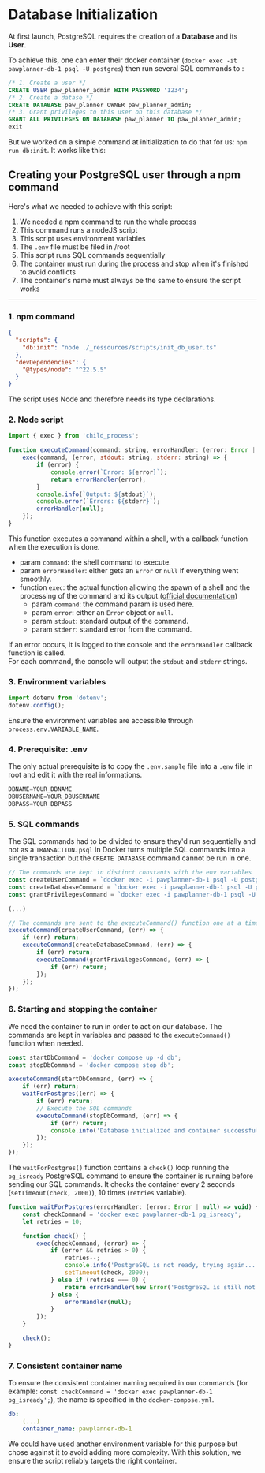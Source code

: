# Database Initialization

At first launch, PostgreSQL requires the creation of a **Database** and its **User**. 

To achieve this, one can enter their docker container (`docker exec -it pawplanner-db-1 psql -U postgres`) then run several SQL commands to : 
```sql
/* 1. Create a user */
CREATE USER paw_planner_admin WITH PASSWORD '1234';
/* 2. Create a datase */
CREATE DATABASE paw_planner OWNER paw_planner_admin;
/* 3. Grant privileges to this user on this database */
GRANT ALL PRIVILEGES ON DATABASE paw_planner TO paw_planner_admin;
exit
```
But we worked on a simple command at initialization to do that for us: `npm run db:init`. It works like this: 
## Creating your PostgreSQL user through a npm command

Here's what we needed to achieve with this script:
1. We needed a npm command to run the whole process
2. This command runs a nodeJS script
3. This script uses environment variables
4. The `.env` file must be filed in /root
5. This script runs SQL commands sequentially
6. The container must run during the process and stop when it's finished to avoid conflicts
7. The container's name must always be the same to ensure the script works
___
### 1. npm command

```json
{
  "scripts": {
    "db:init": "node ./_ressources/scripts/init_db_user.ts"
  },
  "devDependencies": {
    "@types/node": "^22.5.5"
  }
}
```
The script uses Node and therefore needs its type declarations.

### 2. Node script

```js
import { exec } from 'child_process';

function executeCommand(command: string, errorHandler: (error: Error | null) => void) {
    exec(command, (error, stdout: string, stderr: string) => {
        if (error) {
            console.error(`Error: ${error}`);
            return errorHandler(error);
        }
        console.info(`Output: ${stdout}`);
        console.error(`Errors: ${stderr}`);
        errorHandler(null);
    });
}
```
This function executes a command within a shell, with a callback function when the execution is done.
- param `command`: the shell command to execute.
- param `errorHandler`: either gets an `Error` or `null` if everything went smoothly.
- function `exec`: the actual function allowing the spawn of a shell and the processing of the command and its output.([official documentation](https://nodejs.org/api/child_process.html#child_processexeccommand-options-callback))
    - param `command`: the command param is used here.
    - param `error`: either an `Error` object or `null`.
    - param `stdout`: standard output of the command.
    - param `stderr`: standard error from the command.

If an error occurs, it is logged to the console and the `errorHandler` callback function is called.<br>
For each command, the console will output the `stdout` and `stderr` strings.

### 3. Environment variables 
```js
import dotenv from 'dotenv';
dotenv.config();
```
Ensure the environment variables are accessible through `process.env.VARIABLE_NAME`. 
### 4. Prerequisite: .env
The only actual prerequisite is to copy the `.env.sample` file into a `.env` file in root and edit it with the real informations.
```js (not actual js)
DBNAME=YOUR_DBNAME
DBUSERNAME=YOUR_DBUSERNAME
DBPASS=YOUR_DBPASS
```

### 5. SQL commands
The SQL commands had to be divided to ensure they'd run sequentially and not as a `TRANSACTION`. `psql` in Docker turns multiple SQL commands into a single transaction but the `CREATE DATABASE` command cannot be run in one.
```js
// The commands are kept in distinct constants with the env variables
const createUserCommand = `docker exec -i pawplanner-db-1 psql -U postgres -c "CREATE USER ${process.env.DBUSERNAME} WITH PASSWORD '${process.env.DBPASS}';"`;
const createDatabaseCommand = `docker exec -i pawplanner-db-1 psql -U postgres -c "CREATE DATABASE ${process.env.DBNAME} OWNER ${process.env.DBUSERNAME};"`;
const grantPrivilegesCommand = `docker exec -i pawplanner-db-1 psql -U postgres -c "GRANT ALL PRIVILEGES ON DATABASE ${process.env.DBNAME} TO ${process.env.DBUSERNAME};"`;

(...)

// The commands are sent to the executeCommand() function one at a time
executeCommand(createUserCommand, (err) => {
    if (err) return;
    executeCommand(createDatabaseCommand, (err) => {
        if (err) return;
        executeCommand(grantPrivilegesCommand, (err) => {
            if (err) return;
        });
    });
});
```

### 6. Starting and stopping the container 
We need the container to run in order to act on our database. The commands are kept in variables and passed to the `executeCommand()` function when needed.
```js
const startDbCommand = 'docker compose up -d db';
const stopDbCommand = 'docker compose stop db';

executeCommand(startDbCommand, (err) => {
    if (err) return;
    waitForPostgres((err) => {
        if (err) return;
        // Execute the SQL commands
        executeCommand(stopDbCommand, (err) => {
            if (err) return;
            console.info('Database initialized and container successfully stopped.');
        });
    });
});
```
The `waitForPostgres()` function contains a `check()` loop running the `pg_isready` PostgreSQL command to ensure the container is running before sending our SQL commands. It checks the container every 2 seconds (`setTimeout(check, 2000)`), 10 times (`retries` variable).
```js
function waitForPostgres(errorHandler: (error: Error | null) => void) {
    const checkCommand = 'docker exec pawplanner-db-1 pg_isready';
    let retries = 10;

    function check() {
        exec(checkCommand, (error) => {
            if (error && retries > 0) {
                retries--;
                console.info('PostgreSQL is not ready, trying again...');
                setTimeout(check, 2000);
            } else if (retries === 0) {
                return errorHandler(new Error('PostgreSQL is still not ready after 10 tries. Stopping attempts.'));
            } else {
                errorHandler(null);
            }
        });
    }

    check();
}
```
### 7. Consistent container name 
To ensure the consistent container naming required in our commands (for example: `const checkCommand = 'docker exec pawplanner-db-1 pg_isready';`), the name is specified in the `docker-compose.yml`.
```yml
db:
    (...)
    container_name: pawplanner-db-1
```
We could have used another environment variable for this purpose but chose against it to avoid adding more complexity. With this solution, we ensure the script reliably targets the right container.